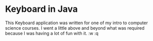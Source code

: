 # Keyboard in Java
This Keyboard application was written for one of my intro to computer science courses. I went a little above and beyond what was required because I was having a lot of fun with it. 
:w
:q


